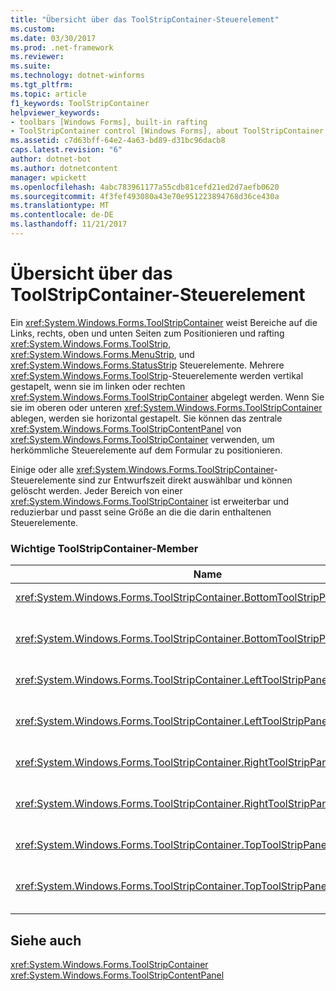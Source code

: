 ```yaml
---
title: "Übersicht über das ToolStripContainer-Steuerelement"
ms.custom: 
ms.date: 03/30/2017
ms.prod: .net-framework
ms.reviewer: 
ms.suite: 
ms.technology: dotnet-winforms
ms.tgt_pltfrm: 
ms.topic: article
f1_keywords: ToolStripContainer
helpviewer_keywords:
- toolbars [Windows Forms], built-in rafting
- ToolStripContainer control [Windows Forms], about ToolStripContainer control
ms.assetid: c7d63bff-64e2-4a63-bd89-d31bc96dacb8
caps.latest.revision: "6"
author: dotnet-bot
ms.author: dotnetcontent
manager: wpickett
ms.openlocfilehash: 4abc783961177a55cdb81cefd21ed2d7aefb0620
ms.sourcegitcommit: 4f3fef493080a43e70e951223894768d36ce430a
ms.translationtype: MT
ms.contentlocale: de-DE
ms.lasthandoff: 11/21/2017
---
```

# <a name="toolstripcontainer-control-overview"></a>Übersicht über das ToolStripContainer-Steuerelement
Ein <xref:System.Windows.Forms.ToolStripContainer> weist Bereiche auf die Links, rechts, oben und unten Seiten zum Positionieren und rafting <xref:System.Windows.Forms.ToolStrip>, <xref:System.Windows.Forms.MenuStrip>, und <xref:System.Windows.Forms.StatusStrip> Steuerelemente. Mehrere <xref:System.Windows.Forms.ToolStrip>-Steuerelemente werden vertikal gestapelt, wenn sie im linken oder rechten <xref:System.Windows.Forms.ToolStripContainer> abgelegt werden. Wenn Sie sie im oberen oder unteren <xref:System.Windows.Forms.ToolStripContainer> ablegen, werden sie horizontal gestapelt. Sie können das zentrale <xref:System.Windows.Forms.ToolStripContentPanel> von <xref:System.Windows.Forms.ToolStripContainer> verwenden, um herkömmliche Steuerelemente auf dem Formular zu positionieren.  
  
 Einige oder alle <xref:System.Windows.Forms.ToolStripContainer>-Steuerelemente sind zur Entwurfszeit direkt auswählbar und können gelöscht werden. Jeder Bereich von einer <xref:System.Windows.Forms.ToolStripContainer> ist erweiterbar und reduzierbar und passt seine Größe an die die darin enthaltenen Steuerelemente.  
  
### <a name="important-toolstripcontainer-members"></a>Wichtige ToolStripContainer-Member  
  
|Name|Beschreibung|  
|----------|-----------------|  
|<xref:System.Windows.Forms.ToolStripContainer.BottomToolStripPanel%2A>|Ruft den unteren Bereich der <xref:System.Windows.Forms.ToolStripContainer>.|  
|<xref:System.Windows.Forms.ToolStripContainer.BottomToolStripPanelVisible%2A>|Ruft ab oder legt einen Wert, der angibt, ob im unteren Bereich, der die <xref:System.Windows.Forms.ToolStripContainer> sichtbar ist.|  
|<xref:System.Windows.Forms.ToolStripContainer.LeftToolStripPanel%2A>|Ruft den linken Bereich der <xref:System.Windows.Forms.ToolStripContainer>.|  
|<xref:System.Windows.Forms.ToolStripContainer.LeftToolStripPanelVisible%2A>|Ruft ab oder legt einen Wert, der angibt, ob der linke Bereich des der <xref:System.Windows.Forms.ToolStripContainer> sichtbar ist.|  
|<xref:System.Windows.Forms.ToolStripContainer.RightToolStripPanel%2A>|Ruft den rechten Bereich der <xref:System.Windows.Forms.ToolStripContainer>.|  
|<xref:System.Windows.Forms.ToolStripContainer.RightToolStripPanelVisible%2A>|Ruft ab oder legt einen Wert, der angibt, ob im rechten Bereich, der die <xref:System.Windows.Forms.ToolStripContainer> sichtbar ist.|  
|<xref:System.Windows.Forms.ToolStripContainer.TopToolStripPanel%2A>|Ruft den oberen Bereich der <xref:System.Windows.Forms.ToolStripContainer>.|  
|<xref:System.Windows.Forms.ToolStripContainer.TopToolStripPanelVisible%2A>|Ruft ab oder legt einen Wert, der angibt, ob der obere Bereich von der <xref:System.Windows.Forms.ToolStripContainer> sichtbar ist.|  
  
## <a name="see-also"></a>Siehe auch  
 <xref:System.Windows.Forms.ToolStripContainer>  
 <xref:System.Windows.Forms.ToolStripContentPanel>

